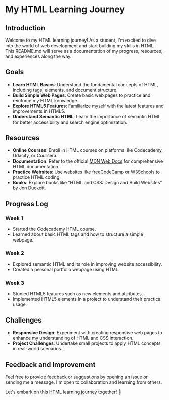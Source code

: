 # My HTML Learning Journey

## Introduction
Welcome to my HTML learning journey! As a student, I'm excited to dive into the world of web development and start building my skills in HTML. This README.md will serve as a documentation of my progress, resources, and experiences along the way.

## Goals
- **Learn HTML Basics**: Understand the fundamental concepts of HTML, including tags, elements, and document structure.
- **Build Simple Web Pages**: Create basic web pages to practice and reinforce my HTML knowledge.
- **Explore HTML5 Features**: Familiarize myself with the latest features and improvements in HTML5.
- **Understand Semantic HTML**: Learn the importance of semantic HTML for better accessibility and search engine optimization.

## Resources
- **Online Courses**: Enroll in HTML courses on platforms like Codecademy, Udacity, or Coursera.
- **Documentation**: Refer to the official [MDN Web Docs](https://developer.mozilla.org/en-US/docs/Web/HTML) for comprehensive HTML documentation.
- **Practice Websites**: Use websites like [freeCodeCamp](https://www.freecodecamp.org/) or [W3Schools](https://www.w3schools.com/) to practice HTML coding.
- **Books**: Explore books like "HTML and CSS: Design and Build Websites" by Jon Duckett.

## Progress Log
### Week 1
- Started the Codecademy HTML course.
- Learned about basic HTML tags and how to structure a simple webpage.

### Week 2
- Explored semantic HTML and its role in improving website accessibility.
- Created a personal portfolio webpage using HTML.

### Week 3
- Studied HTML5 features such as new elements and attributes.
- Implemented HTML5 elements in a project to understand their practical usage.

## Challenges
- **Responsive Design**: Experiment with creating responsive web pages to enhance my understanding of HTML and CSS interaction.
- **Project Challenges**: Undertake small projects to apply HTML concepts in real-world scenarios.

## Feedback and Improvement
Feel free to provide feedback or suggestions by opening an issue or sending me a message. I'm open to collaboration and learning from others.

Let's embark on this HTML learning journey together! 🚀
